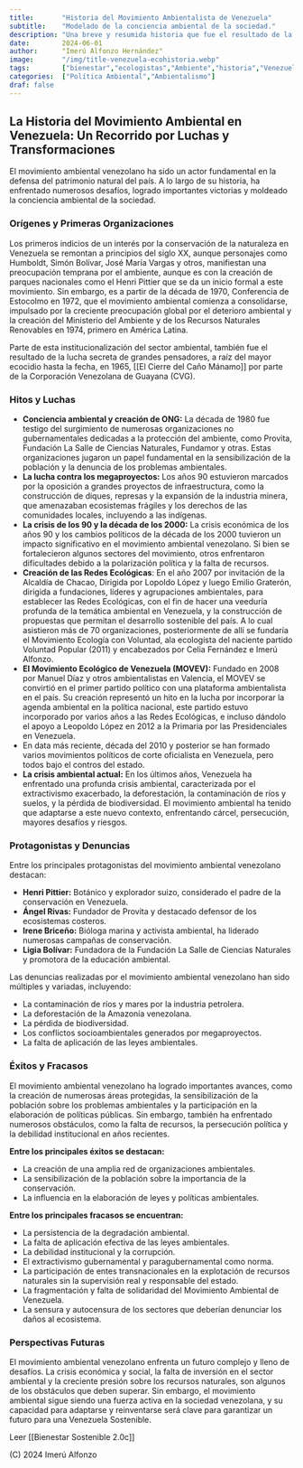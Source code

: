 ```yaml
---
title:       "Historia del Movimiento Ambientalista de Venezuela"
subtitle:    "Modelado de la conciencia ambiental de la sociedad."
description: "Una breve y resumida historia que fue el resultado de la lucha secreta de grandes pensadores y amantes de la naturaleza"
date:        2024-06-01
author:      "Imerú Alfonzo Hernández"
image:       "/img/title-venezuela-ecohistoria.webp"
tags:        ["bienestar","ecologistas","Ambiente","historia","Venezuela"]
categories:  ["Política Ambiental","Ambientalismo"]
draf: false
---
```

## La Historia del Movimiento Ambiental en Venezuela: Un Recorrido por Luchas y Transformaciones

El movimiento ambiental venezolano ha sido un actor fundamental en la defensa del patrimonio natural del país. A lo largo de su historia, ha enfrentado numerosos desafíos, logrado importantes victorias y moldeado la conciencia ambiental de la sociedad.

### Orígenes y Primeras Organizaciones

Los primeros indicios de un interés por la conservación de la naturaleza en Venezuela se remontan a principios del siglo XX, aunque personajes como Humboldt, Simón Bolívar, José María Vargas y otros, manifiestan una preocupación temprana por el ambiente, aunque es con la creación de parques nacionales como el Henri Pittier que se da un inicio formal a este movimiento. Sin embargo, es a partir de la década de 1970, Conferencia de Estocolmo en 1972, que el movimiento ambiental comienza a consolidarse, impulsado por la creciente preocupación global por el deterioro ambiental y la creación del Ministerio del Ambiente y de los Recursos Naturales Renovables en 1974, primero en América Latina. 

Parte de esta institucionalización del sector ambiental, también fue el resultado de la lucha secreta de grandes pensadores, a raíz del mayor ecocidio hasta la fecha, en 1965, [[El Cierre del Caño Mánamo]] por parte de la Corporación Venezolana de Guayana (CVG).

### Hitos y Luchas

* **Conciencia ambiental y creación de ONG:** La década de 1980 fue testigo del surgimiento de numerosas organizaciones no gubernamentales dedicadas a la protección del ambiente, como Provita, Fundación La Salle de Ciencias Naturales, Fundamor y otras. Estas organizaciones jugaron un papel fundamental en la sensibilización de la población y la denuncia de los problemas ambientales.
* **La lucha contra los megaproyectos:** Los años 90 estuvieron marcados por la oposición a grandes proyectos de infraestructura, como la construcción de diques, represas y la expansión de la industria minera, que amenazaban ecosistemas frágiles y los derechos de las comunidades locales, incluyendo a las indígenas.
* **La crisis de los 90 y la década de los 2000:** La crisis económica de los años 90 y los cambios políticos de la década de los 2000 tuvieron un impacto significativo en el movimiento ambiental venezolano. Si bien se fortalecieron algunos sectores del movimiento, otros enfrentaron dificultades debido a la polarización política y la falta de recursos.
* **Creación de las Redes Ecológicas**: En el año 2007 por invitación de la Alcaldía de Chacao, Dirigida por Lopoldo López y luego Emilio Graterón, dirigida a fundaciones, líderes y agrupaciones ambientales,  para establecer las Redes Ecológicas, con el fin de hacer una veeduría profunda de la temática ambiental en Venezuela, y la construcción de propuestas que permitan el desarrollo sostenible del país. A lo cual asistieron más de 70 organizaciones, posteriormente de allí se fundaría el Movimiento Ecología con Voluntad, ala ecologista del naciente partido Voluntad Popular (2011) y encabezados por Celia Fernández e Imerú Alfonzo.
* **El Movimiento Ecológico de Venezuela (MOVEV):** Fundado en 2008 por Manuel Díaz y otros ambientalistas en Valencia, el MOVEV se convirtió en el primer partido político con una plataforma ambientalista en el país. Su creación representó un hito en la lucha por incorporar la agenda ambiental en la política nacional, este partido estuvo incorporado por varios años a las Redes Ecológicas, e incluso dándolo el apoyo a Leopoldo López en  2012 a la Primaria por las Presidenciales en Venezuela.
* En data más reciente, década del 2010 y posterior se han formado varios movimientos políticos de corte oficialista en Venezuela, pero todos bajo el contros del estado.  
* **La crisis ambiental actual:** En los últimos años, Venezuela ha enfrentado una profunda crisis ambiental, caracterizada por el extractivismo exacerbado, la deforestación, la contaminación de ríos y suelos, y la pérdida de biodiversidad. El movimiento ambiental ha tenido que adaptarse a este nuevo contexto, enfrentando cárcel, persecución, mayores desafíos y riesgos.

### Protagonistas y Denuncias

Entre los principales protagonistas del movimiento ambiental venezolano destacan:

* **Henri Pittier:** Botánico y explorador suizo, considerado el padre de la conservación en Venezuela.
* **Ángel Rivas:** Fundador de Provita y destacado defensor de los ecosistemas costeros.
* **Irene Briceño:** Bióloga marina y activista ambiental, ha liderado numerosas campañas de conservación.
* **Ligia Bolívar:** Fundadora de la Fundación La Salle de Ciencias Naturales y promotora de la educación ambiental.

Las denuncias realizadas por el movimiento ambiental venezolano han sido múltiples y variadas, incluyendo:

* La contaminación de ríos y mares por la industria petrolera.
* La deforestación de la Amazonía venezolana.
* La pérdida de biodiversidad.
* Los conflictos socioambientales generados por megaproyectos.
* La falta de aplicación de las leyes ambientales.

### Éxitos y Fracasos

El movimiento ambiental venezolano ha logrado importantes avances, como la creación de numerosas áreas protegidas, la sensibilización de la población sobre los problemas ambientales y la participación en la elaboración de políticas públicas. Sin embargo, también ha enfrentado numerosos obstáculos, como la falta de recursos, la persecución política y la debilidad institucional en años recientes.

**Entre los principales éxitos se destacan:**

* La creación de una amplia red de organizaciones ambientales.
* La sensibilización de la población sobre la importancia de la conservación.
* La influencia en la elaboración de leyes y políticas ambientales.

**Entre los principales fracasos se encuentran:**

* La persistencia de la degradación ambiental.
* La falta de aplicación efectiva de las leyes ambientales.
* La debilidad institucional y la corrupción.
* El extractivismo gubernamental y paragubernamental como norma.
* La participación de entes transnacionales en la explotación de recursos naturales sin la supervisión real y responsable del estado.
* La fragmentación y falta de solidaridad del Movimiento Ambiental de Venezuela.
* La sensura y autocensura de los sectores que deberían denunciar los daños al ecosistema.

### Perspectivas Futuras

El movimiento ambiental venezolano enfrenta un futuro complejo y lleno de desafíos. La crisis económica y social, la falta de inversión en el sector ambiental y la creciente presión sobre los recursos naturales, son algunos de los obstáculos que deben superar. Sin embargo, el movimiento ambiental sigue siendo una fuerza activa en la sociedad venezolana, y su capacidad para adaptarse y reinventarse será clave para garantizar un futuro para una Venezuela Sostenible.

Leer [[Bienestar Sostenible 2.0c]]

(C) 2024 Imerú Alfonzo
